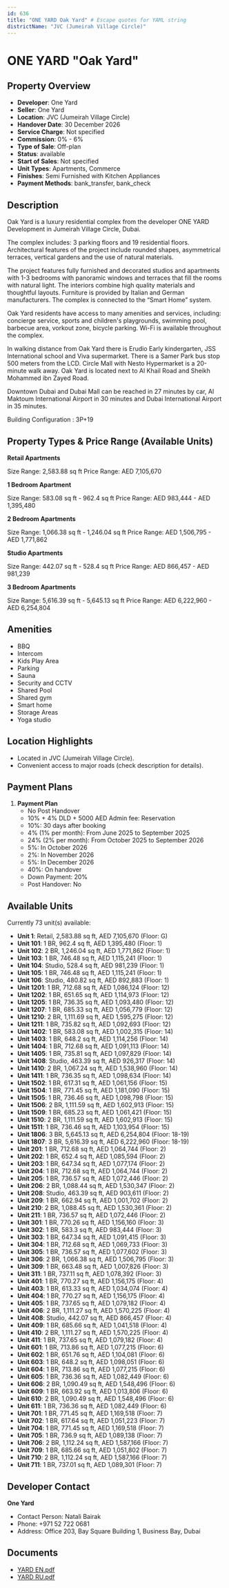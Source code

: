 ```yaml
---
id: 636
title: "ONE YARD Oak Yard" # Escape quotes for YAML string
districtName: "JVC (Jumeirah Village Circle)"
---
```


# ONE YARD "Oak Yard"

## Property Overview
- **Developer**: One Yard
- **Seller**: One Yard
- **Location**: JVC (Jumeirah Village Circle)
- **Handover Date**: 30 December 2026
- **Service Charge**: Not specified
- **Commission**: 0% - 6%
- **Type of Sale**: Off-plan
- **Status**: available
- **Start of Sales**: Not specified
- **Unit Types**: Apartments, Commerce
- **Finishes**: Semi Furnished with Kitchen Appliances
- **Payment Methods**: bank_transfer, bank_check

## Description
Oak Yard is a luxury residential complex from the developer ONE YARD Development in Jumeirah Village Circle, Dubai. 

The complex includes: 3 parking floors and 19 residential floors. Architectural features of the project include rounded shapes, asymmetrical terraces, vertical gardens and the use of natural materials.

The project features fully furnished and decorated studios and apartments with 1-3 bedrooms with panoramic windows and terraces that fill the rooms with natural light. The interiors combine high quality materials and thoughtful layouts. Furniture is provided by Italian and German manufacturers. The complex is connected to the “Smart Home” system.

Oak Yard residents have access to many amenities and services, including: concierge service, sports and children's playgrounds, swimming pool, barbecue area, vorkout zone, bicycle parking. Wi-Fi is available throughout the complex. 

In walking distance from Oak Yard there is Erudio Early kindergarten, JSS International school and Viva supermarket. There is a Samer Park bus stop 500 meters from the LCD. Circle Mall with Nesto Hypermarket is a 20-minute walk away. Oak Yard is located next to Al Khail Road and Sheikh Mohammed ibn Zayed Road.

Downtown Dubai and Dubai Mall can be reached in 27 minutes by car, Al Maktoum International Airport in 30 minutes and Dubai International Airport in 35 minutes.

Building Configuration : 3P+19

## Property Types & Price Range (Available Units)
**Retail Apartments**

Size Range: 2,583.88 sq ft
Price Range: AED 7,105,670

**1 Bedroom Apartment**

Size Range: 583.08 sq ft - 962.4 sq ft
Price Range: AED 983,444 - AED 1,395,480

**2 Bedroom Apartments**

Size Range: 1,066.38 sq ft - 1,246.04 sq ft
Price Range: AED 1,506,795 - AED 1,771,862

**Studio Apartments**

Size Range: 442.07 sq ft - 528.4 sq ft
Price Range: AED 866,457 - AED 981,239

**3 Bedroom Apartments**

Size Range: 5,616.39 sq ft - 5,645.13 sq ft
Price Range: AED 6,222,960 - AED 6,254,804

## Amenities
- BBQ
- Intercom
- Kids Play Area
- Parking
- Sauna
- Security and CCTV
- Shared Pool
- Shared gym
- Smart home
- Storage Areas
- Yoga studio

## Location Highlights
- Located in JVC (Jumeirah Village Circle).
- Convenient access to major roads (check description for details).

## Payment Plans
1. **Payment Plan**
   - No Post Handover
   - 10% + 4% DLD + 5000 AED Admin fee: Reservation
   - 10%: 30 days after booking
   - 4% (1% per month): From June 2025 to September 2025
   - 24% (2% per month): From October 2025 to September 2026
   - 5%: In October 2026
   - 2%: In November 2026
   - 5%: In December 2026
   - 40%: On handover
   - Down Payment: 20%
   - Post Handover: No

## Available Units
Currently 73 unit(s) available:
- **Unit 1**: Retail, 2,583.88 sq ft, AED 7,105,670 (Floor: G)
- **Unit 101**: 1 BR, 962.4 sq ft, AED 1,395,480 (Floor: 1)
- **Unit 102**: 2 BR, 1,246.04 sq ft, AED 1,771,862 (Floor: 1)
- **Unit 103**: 1 BR, 746.48 sq ft, AED 1,115,241 (Floor: 1)
- **Unit 104**: Studio, 528.4 sq ft, AED 981,239 (Floor: 1)
- **Unit 105**: 1 BR, 746.48 sq ft, AED 1,115,241 (Floor: 1)
- **Unit 106**: Studio, 480.82 sq ft, AED 892,883 (Floor: 1)
- **Unit 1201**: 1 BR, 712.68 sq ft, AED 1,086,124 (Floor: 12)
- **Unit 1202**: 1 BR, 651.65 sq ft, AED 1,114,973 (Floor: 12)
- **Unit 1205**: 1 BR, 736.35 sq ft, AED 1,093,480 (Floor: 12)
- **Unit 1207**: 1 BR, 685.33 sq ft, AED 1,056,779 (Floor: 12)
- **Unit 1210**: 2 BR, 1,111.69 sq ft, AED 1,595,275 (Floor: 12)
- **Unit 1211**: 1 BR, 735.82 sq ft, AED 1,092,693 (Floor: 12)
- **Unit 1402**: 1 BR, 583.08 sq ft, AED 1,002,315 (Floor: 14)
- **Unit 1403**: 1 BR, 648.2 sq ft, AED 1,114,256 (Floor: 14)
- **Unit 1404**: 1 BR, 712.68 sq ft, AED 1,091,113 (Floor: 14)
- **Unit 1405**: 1 BR, 735.81 sq ft, AED 1,097,829 (Floor: 14)
- **Unit 1408**: Studio, 463.39 sq ft, AED 926,317 (Floor: 14)
- **Unit 1410**: 2 BR, 1,067.24 sq ft, AED 1,538,960 (Floor: 14)
- **Unit 1411**: 1 BR, 736.35 sq ft, AED 1,098,634 (Floor: 14)
- **Unit 1502**: 1 BR, 617.31 sq ft, AED 1,061,156 (Floor: 15)
- **Unit 1504**: 1 BR, 771.45 sq ft, AED 1,181,090 (Floor: 15)
- **Unit 1505**: 1 BR, 736.46 sq ft, AED 1,098,798 (Floor: 15)
- **Unit 1506**: 2 BR, 1,111.59 sq ft, AED 1,602,913 (Floor: 15)
- **Unit 1509**: 1 BR, 685.23 sq ft, AED 1,061,421 (Floor: 15)
- **Unit 1510**: 2 BR, 1,111.59 sq ft, AED 1,602,913 (Floor: 15)
- **Unit 1511**: 1 BR, 736.46 sq ft, AED 1,103,954 (Floor: 15)
- **Unit 1806**: 3 BR, 5,645.13 sq ft, AED 6,254,804 (Floor: 18-19)
- **Unit 1807**: 3 BR, 5,616.39 sq ft, AED 6,222,960 (Floor: 18-19)
- **Unit 201**: 1 BR, 712.68 sq ft, AED 1,064,744 (Floor: 2)
- **Unit 202**: 1 BR, 652.4 sq ft, AED 1,085,594 (Floor: 2)
- **Unit 203**: 1 BR, 647.34 sq ft, AED 1,077,174 (Floor: 2)
- **Unit 204**: 1 BR, 712.68 sq ft, AED 1,064,744 (Floor: 2)
- **Unit 205**: 1 BR, 736.57 sq ft, AED 1,072,446 (Floor: 2)
- **Unit 206**: 2 BR, 1,088.44 sq ft, AED 1,530,347 (Floor: 2)
- **Unit 208**: Studio, 463.39 sq ft, AED 903,611 (Floor: 2)
- **Unit 209**: 1 BR, 662.94 sq ft, AED 1,001,702 (Floor: 2)
- **Unit 210**: 2 BR, 1,088.45 sq ft, AED 1,530,361 (Floor: 2)
- **Unit 211**: 1 BR, 736.57 sq ft, AED 1,072,446 (Floor: 2)
- **Unit 301**: 1 BR, 770.26 sq ft, AED 1,156,160 (Floor: 3)
- **Unit 302**: 1 BR, 583.3 sq ft, AED 983,444 (Floor: 3)
- **Unit 303**: 1 BR, 647.34 sq ft, AED 1,091,415 (Floor: 3)
- **Unit 304**: 1 BR, 712.68 sq ft, AED 1,069,733 (Floor: 3)
- **Unit 305**: 1 BR, 736.57 sq ft, AED 1,077,602 (Floor: 3)
- **Unit 306**: 2 BR, 1,066.38 sq ft, AED 1,506,795 (Floor: 3)
- **Unit 309**: 1 BR, 663.48 sq ft, AED 1,007,826 (Floor: 3)
- **Unit 311**: 1 BR, 737.11 sq ft, AED 1,078,392 (Floor: 3)
- **Unit 401**: 1 BR, 770.27 sq ft, AED 1,156,175 (Floor: 4)
- **Unit 403**: 1 BR, 613.33 sq ft, AED 1,034,074 (Floor: 4)
- **Unit 404**: 1 BR, 770.27 sq ft, AED 1,156,175 (Floor: 4)
- **Unit 405**: 1 BR, 737.65 sq ft, AED 1,079,182 (Floor: 4)
- **Unit 406**: 2 BR, 1,111.27 sq ft, AED 1,570,225 (Floor: 4)
- **Unit 408**: Studio, 442.07 sq ft, AED 866,457 (Floor: 4)
- **Unit 409**: 1 BR, 685.66 sq ft, AED 1,041,518 (Floor: 4)
- **Unit 410**: 2 BR, 1,111.27 sq ft, AED 1,570,225 (Floor: 4)
- **Unit 411**: 1 BR, 737.65 sq ft, AED 1,079,182 (Floor: 4)
- **Unit 601**: 1 BR, 713.86 sq ft, AED 1,077,215 (Floor: 6)
- **Unit 602**: 1 BR, 651.76 sq ft, AED 1,104,081 (Floor: 6)
- **Unit 603**: 1 BR, 648.2 sq ft, AED 1,098,051 (Floor: 6)
- **Unit 604**: 1 BR, 713.86 sq ft, AED 1,077,215 (Floor: 6)
- **Unit 605**: 1 BR, 736.36 sq ft, AED 1,082,449 (Floor: 6)
- **Unit 606**: 2 BR, 1,090.49 sq ft, AED 1,548,496 (Floor: 6)
- **Unit 609**: 1 BR, 663.92 sq ft, AED 1,013,806 (Floor: 6)
- **Unit 610**: 2 BR, 1,090.49 sq ft, AED 1,548,496 (Floor: 6)
- **Unit 611**: 1 BR, 736.36 sq ft, AED 1,082,449 (Floor: 6)
- **Unit 701**: 1 BR, 771.45 sq ft, AED 1,169,518 (Floor: 7)
- **Unit 702**: 1 BR, 617.64 sq ft, AED 1,051,223 (Floor: 7)
- **Unit 704**: 1 BR, 771.45 sq ft, AED 1,169,518 (Floor: 7)
- **Unit 705**: 1 BR, 736.9 sq ft, AED 1,089,138 (Floor: 7)
- **Unit 706**: 2 BR, 1,112.24 sq ft, AED 1,587,166 (Floor: 7)
- **Unit 709**: 1 BR, 685.66 sq ft, AED 1,051,802 (Floor: 7)
- **Unit 710**: 2 BR, 1,112.24 sq ft, AED 1,587,166 (Floor: 7)
- **Unit 711**: 1 BR, 737.01 sq ft, AED 1,089,301 (Floor: 7)

## Developer Contact
**One Yard**
- Contact Person: Natali Bairak
- Phone: +971 52 722 0681
- Address: Office 203, Bay Square Building 1, Business Bay, Dubai

## Documents
- [YARD EN.pdf](https://cdn.geniemap.net/2025/03/05/VTgzkrmOWOCQ79Z6RkInJ9lbj8B671MvrDk4QgDf.pdf)
- [YARD RU.pdf](https://cdn.geniemap.net/2025/03/05/m7kMjiXEOblym5PqJpFdQptlsO7z09vxHGHaN31W.pdf)
